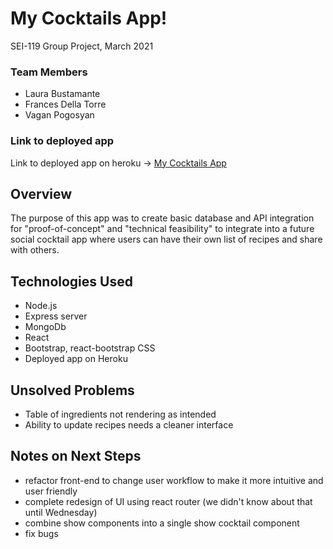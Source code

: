 # My Cocktails App!

SEI-119 Group Project, March 2021

### Team Members

- Laura Bustamante
- Frances Della Torre
- Vagan Pogosyan

### Link to deployed app

Link to deployed app on heroku -> [My Cocktails App](https://frontend-cocktails.herokuapp.com/)

## Overview

The purpose of this app was to create basic database and API integration for "proof-of-concept" and "technical feasibility" to integrate into a future social cocktail app where users can have their own list of recipes and share with others.

## Technologies Used

- Node.js
- Express server
- MongoDb
- React
- Bootstrap, react-bootstrap CSS
- Deployed app on Heroku

## Unsolved Problems

- Table of ingredients not rendering as intended
- Ability to update recipes needs a cleaner interface

## Notes on Next Steps

- refactor front-end to change user workflow to make it more intuitive and user friendly
- complete redesign of UI using react router (we didn't know about that until Wednesday)
- combine show components into a single show cocktail component
- fix bugs

